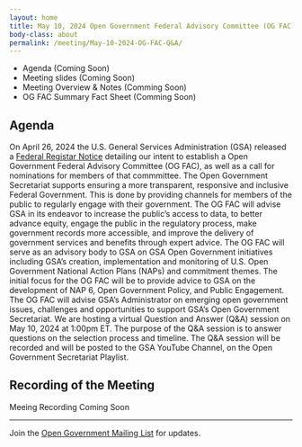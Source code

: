 ```yaml
---
layout: home
title: May 10, 2024 Open Government Federal Advisory Committee (OG FAC) Public Q&A
body-class: about
permalink: /meeting/May-10-2024-OG-FAC-Q&A/
---
```


* Agenda (Coming Soon) 
* Meeting slides (Coming Soon)
* Meeting Overview & Notes (Comming Soon)
* OG FAC Summary Fact Sheet (Comming Soon) 

## Agenda
On April 26, 2024 the U.S. General Services Administration (GSA) released a [Federal Registar Notice](https://www.federalregister.gov/documents/2024/04/26/2024-08970/notice-of-intent-to-establish-a-federal-advisory-committee-and-call-for-nominations) detailing our intent to establish a Open Government Federal Advisory Committee (OG FAC), as well as a call for nominations for members of that commmittee. The Open Government Secretariat supports ensuring a more transparent, responsive and inclusive Federal Government. This is done by providing channels for members of the public to regularly engage with their government. The OG FAC will advise GSA in its endeavor to increase the public’s access to data, to better advance equity, engage the public in the regulatory process, make government records more accessible, and improve the delivery of government services and benefits through expert advice. The OG FAC will serve as an advisory body to GSA on GSA Open Government initiatives including GSA’s creation, implementation and monitoring of U.S. Open Government National Action Plans (NAPs) and commitment themes. The initial focus for the OG FAC will be to provide advice to GSA on the development of NAP 6, Open Government Policy, and Public Engagement. The OG FAC will advise GSA’s Administrator on emerging open government issues, challenges and opportunities to support GSA’s Open Government Secretariat. We are hosting a virtual Question and Answer (Q&A) session on May 10, 2024 at 1:00pm ET. The purpose of the Q&A session is to answer questions on the selection process and timeline. The Q&A session will be recorded and will be posted to the GSA YouTube Channel, on the Open Government Secretariat Playlist.

## Recording of the Meeting
Meeing Recording Coming Soon


---

Join the [Open Government Mailing List](https://open.usa.gov/mailing-list/) for updates.
